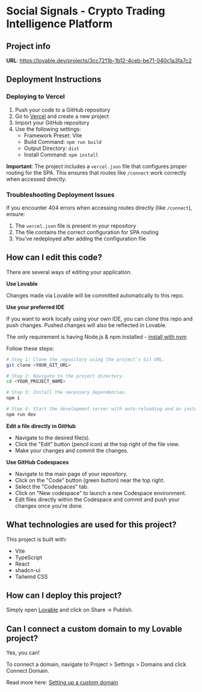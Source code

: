 # Social Signals - Crypto Trading Intelligence Platform

## Project info

**URL**: https://lovable.dev/projects/3cc7211b-1b12-4ceb-be71-040c1a3fa7c2

## Deployment Instructions

### Deploying to Vercel

1. Push your code to a GitHub repository
2. Go to [Vercel](https://vercel.com) and create a new project
3. Import your GitHub repository
4. Use the following settings:
   - Framework Preset: Vite
   - Build Command: `npm run build`
   - Output Directory: `dist`
   - Install Command: `npm install`

**Important**: The project includes a `vercel.json` file that configures proper routing for the SPA. This ensures that routes like `/connect` work correctly when accessed directly.

### Troubleshooting Deployment Issues

If you encounter 404 errors when accessing routes directly (like `/connect`), ensure:

1. The `vercel.json` file is present in your repository
2. The file contains the correct configuration for SPA routing
3. You've redeployed after adding the configuration file

## How can I edit this code?

There are several ways of editing your application.

**Use Lovable**

Changes made via Lovable will be committed automatically to this repo.

**Use your preferred IDE**

If you want to work locally using your own IDE, you can clone this repo and push changes. Pushed changes will also be reflected in Lovable.

The only requirement is having Node.js & npm installed - [install with nvm](https://github.com/nvm-sh/nvm#installing-and-updating)

Follow these steps:

```sh
# Step 1: Clone the repository using the project's Git URL.
git clone <YOUR_GIT_URL>

# Step 2: Navigate to the project directory.
cd <YOUR_PROJECT_NAME>

# Step 3: Install the necessary dependencies.
npm i

# Step 4: Start the development server with auto-reloading and an instant preview.
npm run dev
```

**Edit a file directly in GitHub**

- Navigate to the desired file(s).
- Click the "Edit" button (pencil icon) at the top right of the file view.
- Make your changes and commit the changes.

**Use GitHub Codespaces**

- Navigate to the main page of your repository.
- Click on the "Code" button (green button) near the top right.
- Select the "Codespaces" tab.
- Click on "New codespace" to launch a new Codespace environment.
- Edit files directly within the Codespace and commit and push your changes once you're done.

## What technologies are used for this project?

This project is built with:

- Vite
- TypeScript
- React
- shadcn-ui
- Tailwind CSS

## How can I deploy this project?

Simply open [Lovable](https://lovable.dev/projects/3cc7211b-1b12-4ceb-be71-040c1a3fa7c2) and click on Share -> Publish.

## Can I connect a custom domain to my Lovable project?

Yes, you can!

To connect a domain, navigate to Project > Settings > Domains and click Connect Domain.

Read more here: [Setting up a custom domain](https://docs.lovable.dev/tips-tricks/custom-domain#step-by-step-guide)
